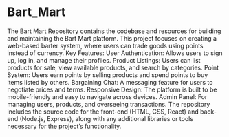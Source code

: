 # Bart_Mart
The Bart Mart Repository contains the codebase and resources for building and maintaining the Bart Mart platform. This project focuses on creating a web-based barter system, where users can trade goods using points instead of currency.
Key Features:
User Authentication: Allows users to sign up, log in, and manage their profiles.
Product Listings: Users can list products for sale, view available products, and search by categories.
Point System: Users earn points by selling products and spend points to buy items listed by others.
Bargaining Chat: A messaging feature for users to negotiate prices and terms.
Responsive Design: The platform is built to be mobile-friendly and easy to navigate across devices.
Admin Panel: For managing users, products, and overseeing transactions.
The repository includes the source code for the front-end (HTML, CSS, React) and back-end (Node.js, Express), along with any additional libraries or tools necessary for the project’s functionality.
